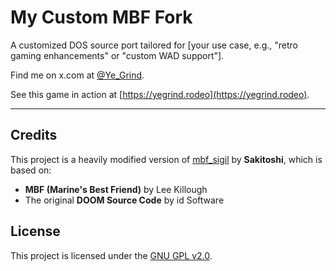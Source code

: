 # My Custom MBF Fork

A customized DOS source port tailored for [your use case, e.g., "retro gaming enhancements" or "custom WAD support"].

Find me on x.com at [@Ye_Grind](https://x.com/Ye_Grind).

See this game in action at [https://yegrind.rodeo](https://yegrind.rodeo).

---

## Credits

This project is a heavily modified version of [mbf_sigil](https://github.com/Sakitoshi/mbf_sigil) by **Sakitoshi**, which is based on:
- **MBF (Marine's Best Friend)** by Lee Killough
- The original **DOOM Source Code** by id Software

## License

This project is licensed under the [GNU GPL v2.0](./LICENSE).